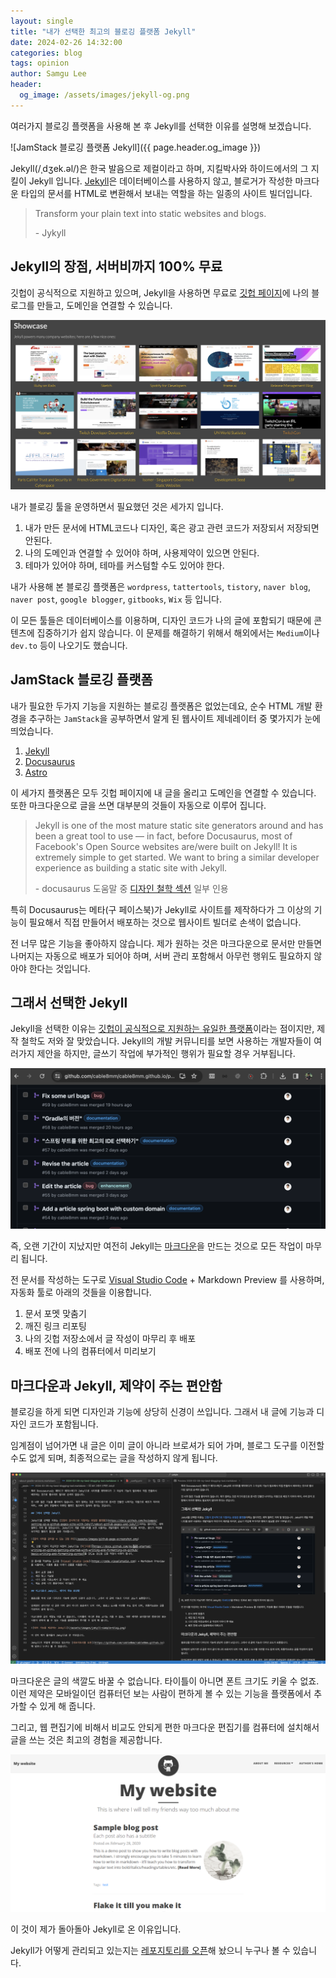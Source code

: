 ```yaml
---
layout: single
title: "내가 선택한 최고의 블로깅 플랫폼 Jekyll"
date: 2024-02-26 14:32:00
categories: blog
tags: opinion
author: Samgu Lee
header:
  og_image: /assets/images/jekyll-og.png
---
```


여러가지 블로깅 플랫폼을 사용해 본 후 Jekyll를 선택한 이유를 설명해 보겠습니다.

![JamStack 블로깅 플랫폼 Jekyll]({{ page.header.og_image }})

Jekyll(/ˌdʒek.əl/)은 한국 발음으로 제컬이라고 하며, 지킬박사와 하이드에서의 그 지킬이 Jekyll 입니다. [Jekyll](https://jekyllrb.com)은 데이터베이스를 사용하지 않고, 블로거가 작성한 마크다운 타입의 문서를 HTML로 변환해서 보내는 역할을 하는 일종의 사이트 빌더입니다.

> Transform your plain text into static websites and blogs.
>
> \- Jykyll

## Jekyll의 장점, 서버비까지 100% 무료

깃헙이 공식적으로 지원하고 있으며, Jekyll을 사용하면 무료로 [깃헙 페이지](https://pages.github.com)에 나의 블로그를 만들고, 도메인을 연결할 수 있습니다.

![Jekyll의 쇼케이스](/assets/images/jekull-showcase.png)

내가 블로깅 툴을 운영하면서 필요했던 것은 세가지 입니다.

1. 내가 만든 문서에 HTML코드나 디자인, 혹은 광고 관련 코드가 저장되서 저장되면 안된다.
2. 나의 도메인과 연결할 수 있어야 하며, 사용제약이 있으면 안된다.
3. 테마가 있어야 하며, 테마를 커스텀할 수도 있어야 한다.

내가 사용해 본 블로깅 플랫폼은 `wordpress`, `tattertools`, `tistory`, `naver blog`, `naver post`, `google blogger`, `gitbooks`, `Wix` 등 입니다.

이 모든 툴들은 데이터베이스를 이용하며, 디자인 코드가 나의 글에 포함되기 때문에 콘텐츠에 집중하기가 쉽지 않습니다. 이 문제를 해결하기 위해서 해외에서는 `Medium`이나 `dev.to` 등이 나오기도 했습니다.

## JamStack 블로깅 플랫폼

내가 필요한 두가지 기능을 지원하는 블로깅 플랫폼은 없었는데요, 순수 HTML 개발 환경을 추구하는 `JamStack`을 공부하면서 알게 된 웹사이트 제네레이터 중 몇가지가 눈에 띄었습니다.

1. [Jekyll](https://jekyllrb.com)
2. [Docusaurus](https://docusaurus.io)
3. [Astro](https://astro.build)

이 세가지 플랫폼은 모두 깃헙 페이지에 내 글을 올리고 도메인을 연결할 수 있습니다. 또한 마크다운으로 글을 쓰면 대부분의 것들이 자동으로 이루어 집니다.

> Jekyll is one of the most mature static site generators around and has been a great tool to use — in fact, before Docusaurus, most of Facebook's Open Source websites are/were built on Jekyll! It is extremely simple to get started. We want to bring a similar developer experience as building a static site with Jekyll.
>
> \- docusaurus 도움말 중 [디자인 철학 섹션](https://docusaurus.io/docs#design-principles) 일부 인용

특히 Docusaurus는 메타(구 페이스북)가 Jekyll로 사이트를 제작하다가 그 이상의 기능이 필요해서 직접 만들어서 배포하는 것으로 웹사이트 빌더로 손색이 없습니다.

전 너무 많은 기능을 좋아하지 않습니다. 제가 원하는 것은 마크다운으로 문서만 만들면 나머지는 자동으로 배포가 되어야 하며, 서버 관리 포함해서 아무런 행위도 필요하지 않아야 한다는 것입니다.

## 그래서 선택한 Jekyll

Jekyll을 선택한 이유는 [깃헙이 공식적으로 지원하는 유일한 플랫폼](https://docs.github.com/ko/pages/setting-up-a-github-pages-site-with-jekyll/about-github-pages-and-jekyll)이라는 점이지만, 제작 철학도 저와 잘 맞았습니다. Jekyll의 개발 커뮤니티를 보면 사용하는 개발자들이 여러가지 제안을 하지만, 글쓰기 작업에 부가적인 행위가 필요할 경우 거부됩니다.

![글의 이력을 관리할 수 있는 깃헙 PR](/assets/images/github-page-screenshot.png)

즉, 오랜 기간이 지났지만 여전히 Jekyll는 [마크다운](https://docs.github.com/ko/get-started/writing-on-github/getting-started-with-writing-and-formatting-on-github/basic-writing-and-formatting-syntax)을 만드는 것으로 모든 작업이 마무리 됩니다.

전 문서를 작성하는 도구로 [Visual Studio Code](https://code.visualstudio.com) + Markdown Preview 를 사용하며, 자동화 툴로 아래의 것들을 이용합니다.

1. 문서 포멧 맞춤기
2. 깨진 링크 리포팅
3. 나의 깃헙 저장소에서 글 작성이 마무리 후 배포
4. 배포 전에 나의 컴퓨터에서 미리보기

## 마크다운과 Jekyll, 제약이 주는 편안함

블로깅을 하게 되면 디자인과 기능에 상당히 신경이 쓰입니다. 그래서 내 글에 기능과 디자인 코드가 포함됩니다.

임계점이 넘어가면 내 글은 이미 글이 아니라 브로셔가 되어 가며, 블로그 도구를 이전할 수도 없게 되며, 최종적으로는 글을 작성하지 않게 됩니다.

![글쓰기에 집중할 수 있는 마크다운 편집기](/assets/images/my-writing-screenshot.png)

마크다운은 글의 색깔도 바꿀 수 없습니다. 타이틀이 아니면 폰트 크기도 키울 수 없죠. 이런 제약은 모바일이던 컴퓨터던 보는 사람이 편하게 볼 수 있는 기능을 플랫폼에서 추가할 수 있게 해 줍니다.

그리고, 웹 편집기에 비해서 비교도 안되게 편한 마크다운 편집기를 컴퓨터에 설치해서 글을 쓰는 것은 최고의 경험을 제공합니다.

![테마 기능을 제공하는 Jekyll](/assets/images/jekyll-sample-blog.png)

이 것이 제가 돌아돌아 Jekyll로 온 이유입니다.

Jekyll가 어떻게 관리되고 있는지는 [레포지토리를 오픈](https://github.com/cable8mm/cable8mm.github.io)해 놨으니 누구나 볼 수 있습니다.
